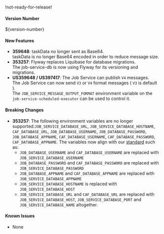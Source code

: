 !not-ready-for-release!

#### Version Number
${version-number}

#### New Features
- **359648**: taskData no longer sent as Base64.  
    taskData is no longer Base64 encoded in order to reduce message size. 
- **353257**: Flyway replaces Liquibase for database migrations.  
    The job-service-db is now using Flyway for its versioning and migrations.
- **US359648 / US397417**: The Job Service can publish `V4` messages.  
    The Job Service can now send `V3` or `V4` format messages ( `V3` is default ).  
    The `JOB_SERVICE_MESSAGE_OUTPUT_FORMAT` environment variable on the `job-service-scheduled-executor` can be used to control it.

#### Breaking Changes
- **353257**: The following environment variables are no longer supported:`JOB_SERVICE_DATABASE_URL`, `JOB_SERVICE_DATABASE_HOSTNAME`, 
  `CAF_DATABASE_URL`, `JOB_DATABASE_USERNAME`, `JOB_DATABASE_PASSWORD`, `JOB_DATABASE_APPNAME`, `CAF_DATABASE_USERNAME`, 
  `CAF_DATABASE_PASSWORD`, `CAF_DATABASE_APPNAME`. The variables now align with our [standard](https://github.com/CAFapi/opensuse-base-image#database-creation-script) such as:
    - `JOB_DATABASE_USERNAME` and `CAF_DATABASE_USERNAME` are replaced with `JOB_SERVICE_DATABASE_USERNAME`
    - `JOB_DATABASE_PASSWORD` and `CAF_DATABASE_PASSWORD` are replaced with `JOB_SERVICE_DATABASE_PASSWORD`
    - `JOB_DATABASE_APPNAME` and `CAF_DATABASE_APPNAME` are replaced with `JOB_SERVICE_DATABASE_APPNAME`
    - `JOB_SERVICE_DATABASE_HOSTNAME` is replaced with `JOB_SERVICE_DATABASE_HOST`
    - `JOB_SERVICE_DATABASE_URL` and `CAF_DATABASE_URL` are replaced with `JOB_SERVICE_DATABASE_HOST`, `JOB_SERVICE_DATABASE_PORT` and `JOB_SERVICE_DATABASE_NAME` altogether.

#### Known Issues
- None
